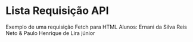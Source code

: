 # Lista Requisição API
 Exemplo de uma requisição Fetch para HTML
 Alunos: Ernani da Silva Reis Neto & Paulo Henrique de Lira júnior
